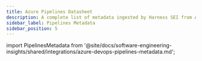 ```yaml
---
title: Azure Pipelines Datasheet
description: A complete list of metadata ingested by Harness SEI from Azure Pipelines.
sidebar_label: Pipelines Metadata
sidebar_position: 5
---
```


import PipelinesMetadata from '@site/docs/software-engineering-insights/shared/integrations/azure-devops-pipelines-metadata.md';

<PipelinesMetadata />